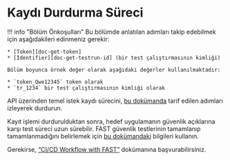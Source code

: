 [doc-get-token]: prerequisites.md#anchor-token
[doc-get-testrun-id]: node-deployment.md#obtaining-a-test-run

[doc-about-recording]: ../operations/internals.md#test-run
[doc-stop-recording]: ../operations/stop-recording.md#stopping-the-recording-process-via-api
[doc-waiting-for-tests]: waiting-for-tests.md

[doc-integration-overview]: integration-overview.md

# Kaydı Durdurma Süreci

!!! info "Bölüm Önkoşulları"
    Bu bölümde anlatılan adımları takip edebilmek için aşağıdakileri edinmeniz gerekir:
        
    * [Token][doc-get-token]
    * [Identifier][doc-get-testrun-id] (bir test çalıştırmasının kimliği)
    
    Bölüm boyunca örnek değer olarak aşağıdaki değerler kullanılmaktadır:

    * `token_Qwe12345` token olarak
    * `tr_1234` bir test çalıştırmasının kimliği olarak

API üzerinden temel istek kaydı sürecini, [bu dokümanda][doc-stop-recording] tarif edilen adımları izleyerek durdurun.

Kayıt işlemi durdurulduktan sonra, hedef uygulamanın güvenlik açıklarına karşı test süreci uzun sürebilir. FAST güvenlik testlerinin tamamlanıp tamamlanmadığını belirlemek için [bu dokümandaki][doc-waiting-for-tests] bilgileri kullanın.

Gerekirse, [“CI/CD Workflow with FAST”][doc-integration-overview] dokümanına başvurabilirsiniz.